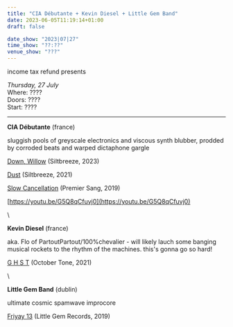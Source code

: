 ```yaml
---
title: "CIA Débutante + Kevin Diesel + Little Gem Band"
date: 2023-06-05T11:19:14+01:00
draft: false

date_show: "2023|07|27"
time_show: "??:??"
venue_show: "???"
---
```


income tax refund presents

<!-- ![CIA Débutante + Kevin Diesel + Little Gem Band](../../posters/2023-07-27.jpg) -->

_Thursday, 27 July_
\
Where: ????
\
Doors: ????
\
Start: ????

---

**CIA Débutante** (france)

sluggish pools of greyscale electronics and viscous synth blubber, prodded by corroded beats and warped dictaphone gargle

[Down, Willow](https://siltbreeze.bandcamp.com/album/cia-debutante-down-willow-lp) (Siltbreeze, 2023)

[Dust](https://siltbreeze.bandcamp.com/album/cia-debutante-dust-lp) (Siltbreeze, 2021)

[Slow Cancellation](https://premiersang.bandcamp.com/album/slow-cancellation) (Premier Sang, 2019)

[https://youtu.be/G5Q8qCfuvj0](https://youtu.be/G5Q8qCfuvj0)

\

**Kevin Diesel** (france)

aka. Flo of PartoutPartout/100%chevalier - will likely lauch some banging musical rockets to the rhythm of the machines. this's gonna go so hard!

[G H S T](https://octobertone.bandcamp.com/album/g-h-s-t) (October Tone, 2021)

\

**Little Gem Band** (dublin)

ultimate cosmic spamwave improcore

[Friyay 13](https://littlegemband.bandcamp.com/album/friyay-13) (Little Gem Records, 2019)

